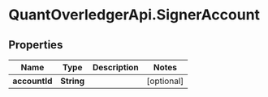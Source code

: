 # QuantOverledgerApi.SignerAccount

## Properties

Name | Type | Description | Notes
------------ | ------------- | ------------- | -------------
**accountId** | **String** |  | [optional] 


